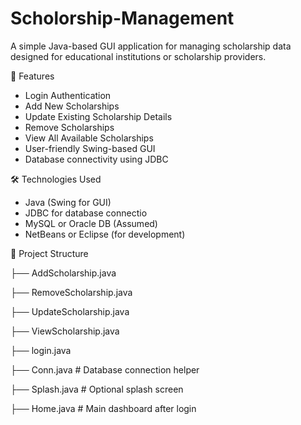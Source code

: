 # Scholorship-Management

A simple Java-based GUI application for managing scholarship data designed for educational institutions or scholarship providers.


🚀 Features
 
- Login Authentication
- Add New Scholarships
- Update Existing Scholarship Details
- Remove Scholarships
- View All Available Scholarships
- User-friendly Swing-based GUI
- Database connectivity using JDBC


🛠️ Technologies Used

- Java (Swing for GUI)
- JDBC for database connectio
- MySQL or Oracle DB (Assumed)
- NetBeans or Eclipse (for development)

📂 Project Structure

├── AddScholarship.java

├── RemoveScholarship.java

├── UpdateScholarship.java

├── ViewScholarship.java

├── login.java

├── Conn.java # Database connection helper

├── Splash.java # Optional splash screen

├── Home.java # Main dashboard after login


